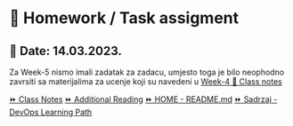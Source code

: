 # 📝 Homework / Task assigment
## 📅 Date: 14.03.2023.

Za Week-5 nismo imali zadatak za zadacu, umjesto toga je bilo neophodno zavrsiti sa materijalima za ucenje koji su navedeni u [Week-4 📝 Class notes](/devops-mentorship-program/03-march/week-4-070323/00-class-notes.md)

[:fast_forward: Class Notes](/devops-mentorship-program/03-march/week-5-140323/00-class-notes.md)
[:fast_forward: Additional Reading](/devops-mentorship-program/03-march/week-5-140323/02-additional-reading.md)
[:fast_forward: HOME - README.md](../../../README.md)
[:fast_forward: Sadrzaj - DevOps Learning Path](../../../table-of-contents.md)
